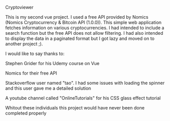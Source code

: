 Cryptoviewer

This is my second vue project. I used a free API provided by Nomics (Nomics Cryptocurrency & Bitcoin API (1.0.0)). This simple web application fetches information on various cryptocurrencies. I had intended to include a search function but the free API does not allow filtering. I had also intended to display the data in a paginated format but I got lazy and moved on to another project ;).

I would like to say thanks to: 

Stephen Grider for his Udemy course on Vue

Nomics for their free API

Stackoverflow user named "tao". I had some issues with loading the spinner and this user gave me a detailed solution

A youtube channel called "OnlineTutorials" for his CSS glass effect tutorial

Whitout these individuals this project would have never been done completed properly
